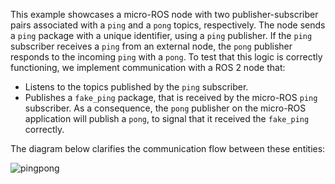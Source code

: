 This example showcases a micro-ROS node with two publisher-subscriber pairs associated with a `ping` and a `pong`
topics, respectively.
The node sends a `ping` package with a unique identifier, using a `ping` publisher.
If the `ping` subscriber receives a `ping` from an external node, the `pong` publisher responds to the incoming `ping`
with a `pong`. To test that this logic is correctly functioning, we implement communication with a ROS 2 node that:

* Listens to the topics published by the `ping` subscriber.
* Publishes a `fake_ping` package, that is received by the micro-ROS `ping` subscriber.
  As a consequence, the `pong` publisher on the micro-ROS application will publish a `pong`, to signal that it received
  the `fake_ping` correctly.

The diagram below clarifies the communication flow between these entities:

![pingpong](//www.plantuml.com/plantuml/png/ZOv1IyGm48Nl-HMFlPVI_W3PewSAwar4GZjsWvrCIAO7SVtlTc8FAxYmbydZyONl7Olwh2ilhdo4c7ps39OeuoaB4pIlv5oKYV0oRBTx1Np1qE7B0QDmaaXHSMWvZ5aU7vxQ5E9y02fdkRiAoWKe1dvVglfTrT-kwczLzQQguz0qT_lVUj7aC9_KoihLMw4wqGOgGIL1tZ6O43ZZML8OxVrCXFDU_jsv5KMdDovpQU_9JvJ_0-KAI762cPqxRd5LNdu3Bpy0)